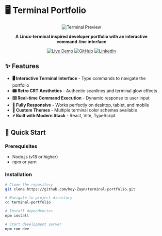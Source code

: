 # 🖥️ Terminal Portfolio

<div align="center">

![Terminal Preview](./terminal.png) <!-- Replace with your actual screenshot -->

**A Linux-terminal inspired developer portfolio with an interactive command-line interface**

[![Live Demo](https://img.shields.io/badge/Live_Demo-00ff00?style=for-the-badge&logo=vercel&logoColor=white)](https://portfolio-terminal-self.vercel.app/)
[![GitHub](https://img.shields.io/badge/GitHub-181717?style=for-the-badge&logo=github&logoColor=white)](https://github.com/hey-Zayn/Portfolio-Terminal)
[![LinkedIn](https://img.shields.io/badge/LinkedIn-0077B5?style=for-the-badge&logo=linkedin&logoColor=white)](https://linkedin.com/in/zayn-butt)

</div>

## ✨ Features

- **🖥️ Interactive Terminal Interface** - Type commands to navigate the portfolio
- **📟 Retro CRT Aesthetics** - Authentic scanlines and terminal glow effects
- **⌨️ Real-time Command Execution** - Dynamic response to user input
- **📱 Fully Responsive** - Works perfectly on desktop, tablet, and mobile
- **🎨 Custom Themes** - Multiple terminal color schemes available
- **⚡ Built with Modern Stack** - React, Vite, TypeScript

## 🚀 Quick Start

### Prerequisites
- Node.js (v18 or higher)
- npm or yarn

### Installation

```bash
# Clone the repository
git clone https://github.com/hey-Zayn/terminal-portfolio.git

# Navigate to project directory
cd terminal-portfolio

# Install dependencies
npm install

# Start development server
npm run dev
